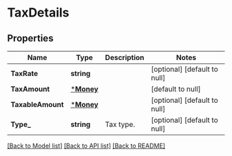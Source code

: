 # TaxDetails

## Properties
Name | Type | Description | Notes
------------ | ------------- | ------------- | -------------
**TaxRate** | **string** |  | [optional] [default to null]
**TaxAmount** | [***Money**](Money.md) |  | [default to null]
**TaxableAmount** | [***Money**](Money.md) |  | [optional] [default to null]
**Type_** | **string** | Tax type. | [optional] [default to null]

[[Back to Model list]](../README.md#documentation-for-models) [[Back to API list]](../README.md#documentation-for-api-endpoints) [[Back to README]](../README.md)

